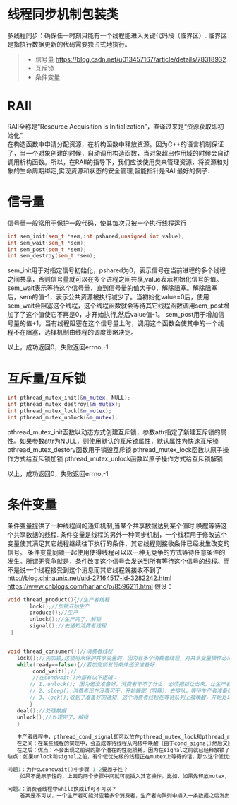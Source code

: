 
线程同步机制包装类
===============
多线程同步：确保任一时刻只能有一个线程能进入关键代码段（临界区）. 临界区是指执行数据更新的代码需要独占式地执行。
> * 信号量 https://blog.csdn.net/u013457167/article/details/78318932
> * 互斥锁
> * 条件变量

# RAII
RAII全称是“Resource Acquisition is Initialization”，直译过来是“资源获取即初始化”.  
在构造函数中申请分配资源，在析构函数中释放资源。因为C++的语言机制保证了，当一个对象创建的时候，自动调用构造函数，当对象超出作用域的时候会自动调用析构函数。所以，在RAII的指导下，我们应该使用类来管理资源，将资源和对象的生命周期绑定,实现资源和状态的安全管理,智能指针是RAII最好的例子.  

# 信号量
信号量一般常用于保护一段代码，使其每次只被一个执行线程运行  
```cpp
int sem_init(sem_t *sem,int pshared,unsigned int value);
int sem_wait(sem_t *sem); 
int sem_post(sem_t *sem); 
int sem_destroy(sem_t *sem); 
```
sem_init用于对指定信号初始化，pshared为0，表示信号在当前进程的多个线程之间共享，否则信号量就可以在多个进程之间共享,value表示初始化信号的值。
sem_wait表示等待这个信号量，直到信号量的值大于0，解除阻塞。解除阻塞后，sem的值-1，表示公共资源被执行减少了。当初始化value=0后，使用sem_wait会阻塞这个线程，这个线程函数就会等待其它线程函数调用sem_post增加了了这个值使它不再是0，才开始执行,然后value值-1。
sem_post用于增加信号量的值+1，当有线程阻塞在这个信号量上时，调用这个函数会使其中的一个线程不在阻塞，选择机制由线程的调度策略决定。

以上，成功返回0，失败返回errno,-1

# 互斥量/互斥锁
```cpp
int pthread_mutex_init(&m_mutex, NULL);
int pthread_mutex_destroy(&m_mutex);
int pthread_mutex_lock(&m_mutex);
int pthread_mutex_unlock(&m_mutex);
```
pthread_mutex_init函数以动态方式创建互斥锁，参数attr指定了新建互斥锁的属性。如果参数attr为NULL，则使用默认的互斥锁属性，默认属性为快速互斥锁 
pthread_mutex_destory函数用于销毁互斥锁
pthread_mutex_lock函数以原子操作方式给互斥锁加锁
pthread_mutex_unlock函数以原子操作方式给互斥锁解锁

以上，成功返回0，失败返回errno,-1

# 条件变量
条件变量提供了一种线程间的通知机制,当某个共享数据达到某个值时,唤醒等待这个共享数据的线程.
条件变量是线程的另外一种同步机制，一个线程用于修改这个变量使其满足其它线程继续往下执行的条件，其它线程则接收条件已经发生改变的信号。
条件变量同锁一起使用使得线程可以以一种无竞争的方式等待任意条件的发生。所谓无竞争就是，条件改变这个信号会发送到所有等待这个信号的线程。而不是说一个线程接受到这个消息而其它线程就接收不到了
http://blog.chinaunix.net/uid-27164517-id-3282242.html
https://www.cnblogs.com/harlanc/p/8596211.html
假设：
```cpp
void thread_product(){//生产者线程
       lock();//加锁开始生产
       produce();//生产
       unlock();//生产完了，解锁
       signal();//去通知消费者线程
 }


void thread_consumer(){//消费者线程
   lock();//先加锁,这锁用来保护共享变量的，因为有多个消费者线程，对共享变量操作必须加锁
   while(ready==false){//若加完锁发现条件还没准备好
        cond_wait();//
        //在condwait()内部有以下逻辑：
       // 1、unlock(); 因为还没准备好，消费者干不了什么，必须把锁让出来，让生产者去准备数据
       // 2、sleep();消费者现在没事可干，开始睡眠（阻塞），去排队，等待生产者准备好了来通知. 1-2必须绑定并原子操作
       // 3、lock();收到了准备好的通知，这个消费者线程在等待队列上被唤醒，开始处理前对数据要加锁
       }
   deal();//处理数据
   unlock();//处理完了，解锁
   }
   
   生产者线程中，pthread_cond_signal即可以放在pthread_mutex_lock和pthread_mutex_unlock之间，也可以放在pthread_mutex_lock和pthread_mutex_unlock之后，但是各有有缺点。
   在之间：在某些线程的实现中，会造成等待线程从内核中唤醒（由于cond_signal)然后又回到内核空间（因为cond_wait返回后会有原子加锁的 行为），所以一来一回会有性能的问题。但是在LinuxThreads或者NPTL里面，就不会有这个问题，因为在Linux 线程中，有两个队列，分别是cond_wait队列和mutex_lock队列， cond_signal只是让线程从cond_wait队列移到mutex_lock队列，而不用返回到用户空间，不会有性能的损耗。所以在Linux中推荐使用这种模式。
   在之后：优点：不会出现之前说的那个潜在的性能损耗，因为在signal之前就已经释放锁了
缺点：如果unlock和signal之前，有个低优先级的线程正在mutex上等待的话，那么这个低优先级的线程就会抢占高优先级的线程（cond_wait的线程)，而这在上面的放中间的模式下是不会出现的。

问题1：为什么condwait()中步骤 1-2要原子性？
    如果不是原子性的，上面的两个步骤中间就可能插入其它操作。比如，如果先释放mutex，这时候生产者线程向队列中添加数据，然后signal,之后消费者线程才去『把调用线程放到等待队列上睡眠』，signal信号就这样被丢失了。
    
问题2：消费者线程中while换成if可不可以？
    答案是不可以，一个生产者可能对应着多个消费者，生产者向队列中插入一条数据之后发出signal，然后某一个消费者线程的pthread_cond_wait获取mutex后返回，然后进行处理，其它线程会pending在这里，处理线程处理完毕之后释放mutex，刚才等待的另一个消费者线程获取mutex，但是此时队列里没有数据了，如果这里用if，就会在当前队列为空的状态下继续往下处理，这显然是不合理的。而while能够再判断一次，继续阻塞在condwait上。
    
        






